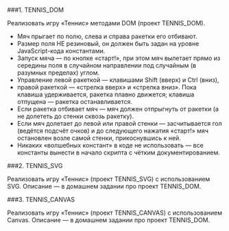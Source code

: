 ###1. TENNIS_DOM

Реализовать игру «Теннис» методами DOM (проект TENNIS_DOM).
 - Мяч прыгает по полю, слева и справа ракетки его отбивают.
 - Размер поля НЕ резиновый, он должен быть задан на уровне JavaScript-кода константами.
 - Запуск мяча — по кнопке «старт!», при этом мяч вылетает прямо из середины поля в случайном направлении под случайным (в разумных пределах) углом.
 - Управление левой ракеткой — клавишами Shift (вверх) и Ctrl (вниз),
 - правой ракеткой — «стрелка вверх» и «стрелка вниз». Пока клавиша удерживается, ракетка плавно движется; клавиша отпущена — ракетка останавливается.
 - Если ракетка отбивает мяч — мяч должен отпрыгнуть от ракетки (а не долететь до стенки сквозь ракетку).
 - Если мяч долетает до левой или правой стенки — засчитывается гол (ведётся подсчёт очков) и до следующего нажатия «старт!» мяч остановлен возле самой стенки, прикоснувшись к ней.
 - Никаких «волшебных констант» в коде не использовать — все константы вынести в начало скрипта с чётким документированием.
 
###2. TENNIS_SVG

Реализовать игру «Теннис» (проект TENNIS_SVG) с использованием SVG.
Описание — в домашнем задании про проект TENNIS_DOM.

###3. TENNIS_CANVAS

Реализовать игру «Теннис» (проект TENNIS_CANVAS) с использованием Canvas.
Описание — в домашнем задании про проект TENNIS_DOM.